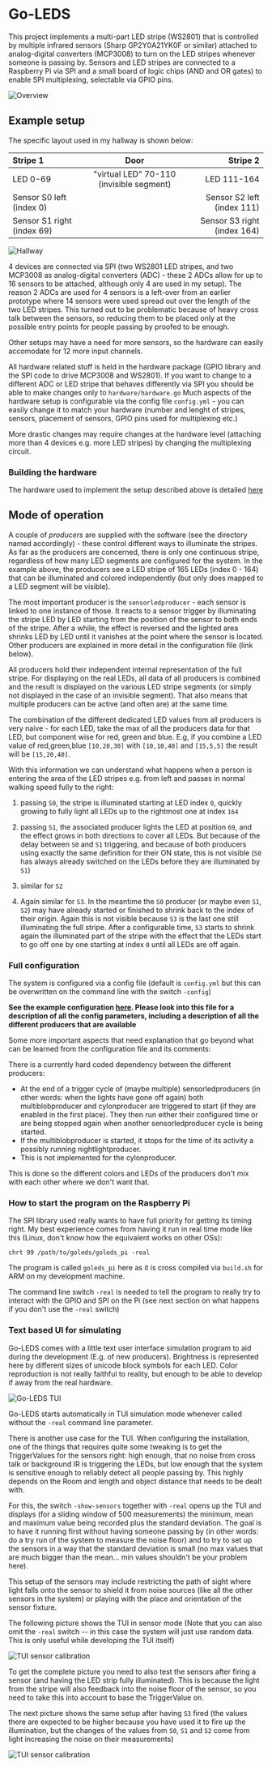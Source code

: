 # Go-LEDS

This project implements a multi-part LED stripe (WS2801) that is
controlled by multiple infrared sensors (Sharp GP2Y0A21YK0F or
similar) attached to analog-digital converters (MCP3008) to turn on
the LED stripes whenever someone is passing by. Sensors and LED
stripes are connected to a Raspberry Pi via SPI and a small board of
logic chips (AND and OR gates) to enable SPI multiplexing, selectable
via GPIO pins.

![Overview](images/overview.png)


## Example setup 

The specific layout used in my hallway is shown below:

| Stripe 1                   | Door                                     |                    Stripe 2 |
|:---------------------------|:----------------------------------------:|----------------------------:|
| LED 0-69                   | "virtual LED" 70-110 (invisible segment) |                 LED 111-164 |
| Sensor S0 left (index 0)   |                                          |  Sensor S2 left (index 111) |
| Sensor S1 right (index 69) |                                          | Sensor S3 right (index 164) |

![Hallway](images/hallway.png)

4 devices are connected via SPI (two WS2801 LED stripes, and two
MCP3008 as analog-digital converters (ADC) - these 2 ADCs allow for up
to 16 sensors to be attached, although only 4 are used in my
setup). The reason 2 ADCs are used for 4 sensors is a left-over from
an earlier prototype where 14 sensors were used spread out over the
length of the two LED stripes. This turned out to be problematic
because of heavy cross talk between the sensors, so reducing them to
be placed only at the possible entry points for people passing by
proofed to be enough.

Other setups may have a need for more sensors, so the hardware can
easily accomodate for 12 more input channels.

All hardware related stuff is held in the hardware package (GPIO
library and the SPI code to drive MCP3008 and WS2801). If you want to
change to a different ADC or LED stripe that behaves differently via
SPI you should be able to make changes only to `hardware/hardware.go`
Much aspects of the hardware setup is configurable via the config file
`config.yml` - you can easily change it to match your hardware (number
and lenght of stripes, sensors, placement of sensors, GPIO pins used
for multiplexing etc.)

More drastic changes may require changes at the hardware level
(attaching more than 4 devices e.g. more LED stripes) by changing the
multiplexing circuit.

### Building the hardware

The hardware used to implement the setup described above is detailed
[here](Hardware.md)

## Mode of operation 

A couple of _producers_ are supplied with the software (see the
directory named accordingly) - these control different ways to
illuminate the stripes. As far as the producers are concerned, there
is only one continuous stripe, regardless of how many LED segments are
configured for the system. In the example above, the producers see a
LED stripe of 165 LEDs (index 0 - 164) that can be illuminated and
colored independently (but only does mapped to a LED segment will be
visible).

The most important producer is the `sensorledproducer` - each sensor
is linked to one instance of those. It reacts to a sensor trigger by
illuminating the stripe LED by LED starting from the position of the
sensor to both ends of the stripe. After a while, the effect is
reversed and the lighted area shrinks LED by LED until it vanishes at
the point where the sensor is located.  Other producers are explained
in more detail in the configuration file (link below).

All producers hold their independent internal representation of the
full stripe. For displaying on the real LEDs, all data of all
producers is combined and the result is displayed on the various LED
stripe segments (or simply not displayed in the case of an invisible
segment). That also means that multiple producers can be active (and
often are) at the same time.

The combination of the different dedicated LED values from all
producers is very naive - for each LED, take the max of all the
producers data for that LED, but component wise for red, green and
blue. E.g, if you combine a LED value of red,green,blue `[10,20,30]` with
`[10,10,40]` and `[15,5,5]` the result will be `[15,20,40]`. 

With this information we can understand what happens when a person is
entering the area of the LED stripes e.g. from left and passes in
normal walking speed fully to the right:

1. passing `S0`, the stripe is illuminated starting at LED index `0`,
   quickly growing to fully light all LEDs up to the rightmost one at
   index `164`
   
2. passing `S1`, the associated producer lights the LED at position
   `69`, and the effect grows in both directions to cover all
   LEDs. But because of the delay between `S0` and `S1` triggering,
   and because of both producers using exactly the same definition for
   their ON state, this is not visible (`S0` has always already
   switched on the LEDs before they are illuminated by `S1`)
   
3. similar for `S2`

4. Again similar for `S3`. In the meantime the `S0` producer (or maybe
   even `S1`, `S2`) may have already started or finished to shrink
   back to the index of their origin. Again this is not visible
   because `S3` is the last one still illuminating the full
   stripe. After a configurable time, `S3` starts to shrink again the
   illuminated part of the stripe with the effect that the LEDs start
   to go off one by one starting at index `0` until all LEDs are off
   again.
   
### Full configuration

The system is configured via a config file (default is `config.yml`
but this can be overwritten on the command line with the switch
`-config`)

**See the example configuration [here](config.yml). Please look into
this file for a description of all the config parameters, including a
description of all the different producers that are available**

Some more important aspects that need explanation that go beyond what
can be learned from the configuration file and its comments:

There is a currently hard coded dependency between the different
producers: 
  * At the end of a trigger cycle of (maybe multiple)
  sensorledproducers (in other words: when the lights have gone off
  again) both multiblobproducer and cylonproducer are triggered to
  start (if they are enabled in the first place). They then run either
  their configured time or are being stopped again when another
  sensorledproducer cycle is being started.
  * If the multiblobproducer is started, it stops for the time of its
    activity a possibly running nightlightproducer.
  * This is not implemented for the cylonproducer.
    
This is done so the different colors and LEDs of the producers don't
mix with each other where we don't want that.

### How to start the program on the Raspberry Pi

The SPI library used really wants to have full priority for getting
its timing right. My best experience comes from having it run in real
time mode like this (Linux, don't know how the equivalent works on
other OSs):

`chrt 99 /path/to/goleds/goleds_pi -real`

The program is called `goleds_pi` here as it is cross compiled via
`build.sh` for ARM on my development machine.

The command line switch `-real` is needed to tell the program to
really try to interact with the GPIO and SPI on the Pi (see next
section on what happens if you don't use the `-real` switch)

### Text based UI for simulating

Go-LEDS comes with a little text user interface simulation program to
aid during the development (E.g. of new producers). Brightness is
represented here by different sizes of unicode block symbols for
each LED. Color reproduction is not really faithful to reality, but
enough to be able to develop if away from the real hardware.

![Go-LEDS TUI](images/goleds-tui.png)

Go-LEDS starts automatically in TUI simulation mode whenever called
without the `-real` command line parameter.

There is another use case for the TUI. When configuring the
installation, one of the things that requires quite some tweaking is
to get the TriggerValues for the sensors right: high enough, that
no noise from cross talk or background IR is triggering the LEDs, but
low enough that the system is sensitive enough to reliably detect all
people passing by. This highly depends on the Room and length and
object distance that needs to be dealt with.

For this, the switch `-show-sensors` together with `-real` opens up
the TUI and displays (for a sliding window of 500 measurements) the
minimum, mean and maximum value being recorded plus the standard
deviation. The goal is to have it running first without having someone
passing by (in other words: do a try run of the system to measure the
noise floor) and to try to set up the sensors in a way that the standard
deviation is small (no max values that are much bigger than the
mean... min values shouldn't be your problem here).

This setup of the sensors may include restricting the path of sight
where light falls onto the sensor to shield it from noise sources
(like all the other sensors in the system) or playing with the place
and orientation of the sensor fixture.

The following picture shows the TUI in sensor mode (Note that you can
also omit the `-real` switch -- in this case the system will just use random
data. This is only useful while developing the TUI itself)

![TUI sensor calibration](images/goleds-tui-sensors.png)


To get the complete picture you need to also test the sensors after
firing a sensor (and having the LED strip fully illuminated). This is
because the light from the stripe will also feedback into the noise
floor of the sensor, so you need to take this into account to base the
TriggerValue on.

The next picture shows the same setup after having `S3` fired (the
values there are expected to be higher because you have used it to
fire up the illumination, but the changes of the values from `S0`,
`S1` and `S2` come from light increasing the noise on their
measurements)

![TUI sensor calibration](images/goleds-tui-sensors-light.png)
